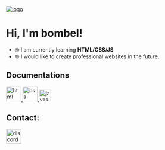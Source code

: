 <a href="https://github.com/bombelll">
    <img src="https://i.imgur.com/4JjWEk2.png" alt="logo">
</a>
<h1>Hi, I'm bombel!</h1>

- 🤓 I am currently learning **HTML/CSS/JS**
- 🌐 I would like to create professional websites in the future.

<h2>Documentations</h2>
<a href="https://developer.mozilla.org/pl/docs/Web/HTML">
    <img src="https://upload.wikimedia.org/wikipedia/commons/thumb/6/61/HTML5_logo_and_wordmark.svg/1024px-HTML5_logo_and_wordmark.svg.png" alt="html" style="height: 40px;">
</a>
<a href="https://developer.mozilla.org/pl/docs/Web/CSS/Reference">
    <img src="https://upload.wikimedia.org/wikipedia/commons/thumb/d/d5/CSS3_logo_and_wordmark.svg/800px-CSS3_logo_and_wordmark.svg.png" alt="css" style="height: 40px;">
</a>
<a href="https://developer.mozilla.org/pl/docs/Web/JavaScript/Reference">
    <img src="https://upload.wikimedia.org/wikipedia/commons/thumb/9/99/Unofficial_JavaScript_logo_2.svg/1024px-Unofficial_JavaScript_logo_2.svg.png" alt="javascript" style="height: 32px;">
</a>

<h2>Contact:</h2>
<a href="https://discord.com/users/428618348205703179">
    <img src="https://upload.wikimedia.org/wikipedia/commons/9/9f/Discord_icon.svg" alt="discord" style="height:40px">
</a>
